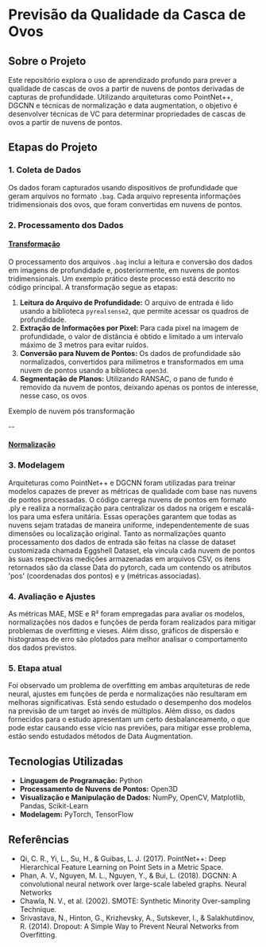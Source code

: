 # Previsão da Qualidade da Casca de Ovos

## Sobre o Projeto 
Este repositório explora o uso de aprendizado profundo para prever a qualidade de cascas de ovos a partir de nuvens de pontos derivadas de capturas de profundidade. Utilizando arquiteturas como PointNet++, DGCNN e técnicas de normalização e data augmentation, o objetivo é desenvolver técnicas de VC para determinar propriedades de cascas de ovos a partir de nuvens de pontos.

## Etapas do Projeto

### 1. Coleta de Dados
Os dados foram capturados usando dispositivos de profundidade que geram arquivos no formato `.bag`. Cada arquivo representa informações tridimensionais dos ovos, que foram convertidas em nuvens de pontos.

### 2. Processamento dos Dados

#### [Transformação](src/process_bag.py)
O processamento dos arquivos `.bag` inclui a leitura e conversão dos dados em imagens de profundidade e, posteriormente, em nuvens de pontos tridimensionais. Um exemplo prático deste processo está descrito no código principal. A transformação segue as etapas:

1. **Leitura do Arquivo de Profundidade:** O arquivo de entrada é lido usando a biblioteca `pyrealsense2`, que permite acessar os quadros de profundidade.
2. **Extração de Informações por Pixel:** Para cada pixel na imagem de profundidade, o valor de distância é obtido e limitado a um intervalo máximo de 3 metros para evitar ruídos.
3. **Conversão para Nuvem de Pontos:** Os dados de profundidade são normalizados, convertidos para milímetros e transformados em uma nuvem de pontos usando a biblioteca `open3d`.
4. **Segmentação de Planos:** Utilizando RANSAC, o pano de fundo é removido da nuvem de pontos, deixando apenas os pontos de interesse, nesse caso, os ovos

Exemplo de nuvem pós transformação



--
#### [Normalização](src/process_bag.py)


### 3. Modelagem
Arquiteturas como PointNet++ e DGCNN foram utilizadas para treinar modelos capazes de prever as métricas de qualidade com base nas nuvens de pontos processadas. O código carrega nuvens de pontos em formato .ply e realiza a normalização para centralizar os dados na origem e escalá-los para uma esfera unitária. Essas operações garantem que todas as nuvens sejam tratadas de maneira uniforme, independentemente de suas dimensões ou localização original. 
Tanto as normalizações quanto processamento dos dados de entrada são feitas na classe de dataset customizada chamada Eggshell Dataset, ela vincula cada nuvem de pontos às suas respectivas medições armazenadas em arquivos CSV, os itens retornados são da classe Data do pytorch, cada um contendo os atributos 'pos' (coordenadas dos pontos) e y (métricas associadas).



### 4. Avaliação e Ajustes
As métricas MAE, MSE e R² foram empregadas para avaliar os modelos, normalizações nos dados e funções de perda foram realizados para mitigar problemas de overfitting e vieses. Além disso, gráficos de dispersão e histogramas de erro são plotados para melhor analisar o comportamento dos dados previstos.

### 5. Etapa atual
Foi observado um problema de overfitting em ambas arquiteturas de rede neural, ajustes em funções de perda e normalizações não resultaram em melhoras significativas. Está sendo estudado o desempenho dos modelos na previsão de um target ao invés de múltiplos. Além disso, os dados fornecidos para o estudo apresentam um certo desbalanceamento, o que pode estar causando esse vício nas previões, para mitigar esse problema, estão sendo estudados métodos de Data Augmentation.

## Tecnologias Utilizadas

- **Linguagem de Programação:** Python
- **Processamento de Nuvens de Pontos:** Open3D
- **Visualização e Manipulação de Dados:** NumPy, OpenCV, Matplotlib, Pandas, Scikit-Learn
- **Modelagem:** PyTorch, TensorFlow

## Referências

-  Qi, C. R., Yi, L., Su, H., & Guibas, L. J. (2017). PointNet++: Deep Hierarchical Feature Learning on Point Sets in a Metric Space.
-  Phan, A. V., Nguyen, M. L., Nguyen, Y., & Bui, L. (2018). DGCNN: A convolutional neural network over large-scale labeled graphs. Neural Networks
-  Chawla, N. V., et al. (2002). SMOTE: Synthetic Minority Over-sampling Technique.
-  Srivastava, N., Hinton, G., Krizhevsky, A., Sutskever, I., & Salakhutdinov, R. (2014). Dropout: A Simple Way to Prevent Neural Networks from Overfitting.

